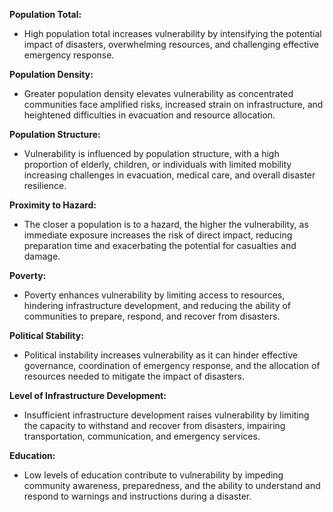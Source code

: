 **Population Total:**

- High population total increases vulnerability by intensifying the potential impact of disasters, overwhelming resources, and challenging effective emergency response.

**Population Density:**

- Greater population density elevates vulnerability as concentrated communities face amplified risks, increased strain on infrastructure, and heightened difficulties in evacuation and resource allocation.

**Population Structure:**

- Vulnerability is influenced by population structure, with a high proportion of elderly, children, or individuals with limited mobility increasing challenges in evacuation, medical care, and overall disaster resilience.

**Proximity to Hazard:**

- The closer a population is to a hazard, the higher the vulnerability, as immediate exposure increases the risk of direct impact, reducing preparation time and exacerbating the potential for casualties and damage.

**Poverty:**

- Poverty enhances vulnerability by limiting access to resources, hindering infrastructure development, and reducing the ability of communities to prepare, respond, and recover from disasters.

**Political Stability:**

- Political instability increases vulnerability as it can hinder effective governance, coordination of emergency response, and the allocation of resources needed to mitigate the impact of disasters.

**Level of Infrastructure Development:**

- Insufficient infrastructure development raises vulnerability by limiting the capacity to withstand and recover from disasters, impairing transportation, communication, and emergency services.

**Education:**

- Low levels of education contribute to vulnerability by impeding community awareness, preparedness, and the ability to understand and respond to warnings and instructions during a disaster.